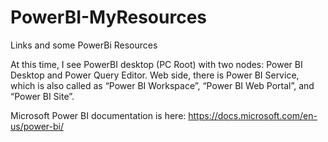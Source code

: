 # PowerBI-MyResources
Links and some PowerBi Resources

At this time, I see PowerBI desktop (PC Root) with two nodes: Power BI Desktop and Power Query Editor. 
Web side, there is Power BI Service, which is also called as “Power BI Workspace”, “Power BI Web Portal”, and “Power BI Site”.

Microsoft Power BI documentation is here: https://docs.microsoft.com/en-us/power-bi/

